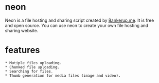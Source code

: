 # neon
Neon is a file hosting and sharing script created by <a href="https://bankerup.me" target="_blank">Bankerup.me</a>. 
It is free and open source. You can use neon to create your own file hosting and sharing website. 

# features
    * Mutiple files uploading.
    * Chunked file uploading.
    * Searching for files.
    * Thumb generation for media files (image and video).
